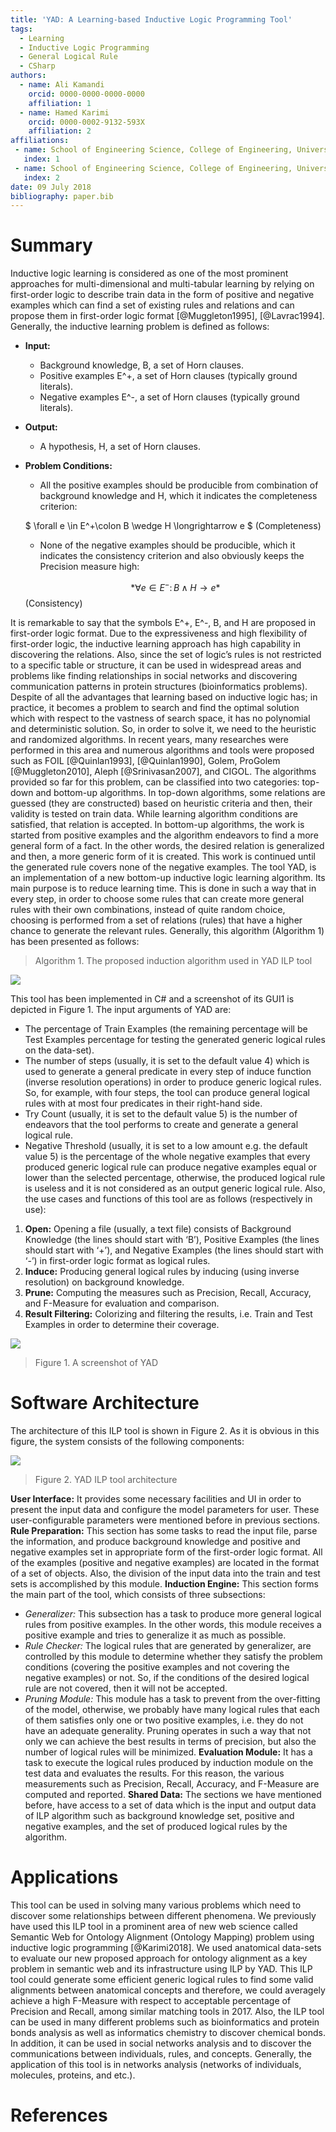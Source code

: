 ```yaml
---
title: 'YAD: A Learning-based Inductive Logic Programming Tool'
tags:
  - Learning
  - Inductive Logic Programming
  - General Logical Rule
  - CSharp
authors:
  - name: Ali Kamandi
    orcid: 0000-0000-0000-0000
    affiliation: 1
  - name: Hamed Karimi
    orcid: 0000-0002-9132-593X
    affiliation: 2
affiliations:
 - name: School of Engineering Science, College of Engineering, University of Tehran, Tehran, Iran
   index: 1
 - name: School of Engineering Science, College of Engineering, University of Tehran, Tehran, Iran
   index: 2
date: 09 July 2018
bibliography: paper.bib
---
```


# Summary

Inductive logic learning is considered as one of the most prominent approaches for multi-dimensional and multi-tabular learning by relying on first-order logic to describe train data in the form of positive and negative examples which can find a set of existing rules and relations and can propose them in first-order logic format [@Muggleton1995], [@Lavrac1994].
Generally, the inductive learning problem is defined as follows:
 - **Input:**
    + Background knowledge, B, a set of Horn clauses.
    + Positive examples E^+, a set of Horn clauses (typically ground literals).
    + Negative examples E^-, a set of Horn clauses (typically ground literals).
 - **Output:** 
    + A hypothesis, H, a set of Horn clauses.
 - **Problem Conditions:** 
    + All the positive examples should be producible from combination of background knowledge and H, which it indicates the completeness criterion:
			
	$ \forall e \in E^+\colon B \wedge H \longrightarrow e $    (Completeness)

    + None of the negative examples should be producible, which it indicates the consistency criterion and also obviously keeps the Precision measure high:

	$$*\forall e \in E^-\colon B \wedge H \longrightarrow e*$$    (Consistency)
						
It is remarkable to say that the symbols E^+, E^-, B, and H are proposed in first-order logic format.
Due to the expressiveness and high flexibility of first-order logic, the inductive learning approach has high capability in discovering the relations. Also, since the set of logic’s rules is not restricted to a specific table or structure, it can be used in widespread areas and problems like finding relationships in social networks and discovering communication patterns in protein structures (bioinformatics problems).
Despite of all the advantages that learning based on inductive logic has; in practice, it becomes a problem to search and find the optimal solution which with respect to the vastness of search space, it has no polynomial and deterministic solution. So, in order to solve it, we need to the heuristic and randomized algorithms.
In recent years, many researches were performed in this area and numerous algorithms and tools were proposed such as FOIL [@Quinlan1993], [@Quinlan1990], Golem, ProGolem [@Muggleton2010], Aleph [@Srinivasan2007], and CIGOL.
The algorithms provided so far for this problem, can be classified into two categories: top-down and bottom-up algorithms. In top-down algorithms, some relations are guessed (they are constructed) based on heuristic criteria and then, their validity is tested on train data. While learning algorithm conditions are satisfied, that relation is accepted. 
In bottom-up algorithms, the work is started from positive examples and the algorithm endeavors to find a more general form of a fact. In the other words, the desired relation is generalized and then, a more generic form of it is created. This work is continued until the generated rule covers none of the negative examples. 
The tool YAD, is an implementation of a new bottom-up inductive logic learning algorithm. Its main purpose is to reduce learning time. This is done in such a way that in every step, in order to choose some rules that can create more general rules with their own combinations, instead of quite random choice, choosing is performed from a set of relations (rules) that have a higher chance to generate the relevant rules.
Generally, this algorithm (Algorithm 1) has been presented as follows:

> Algorithm 1. The proposed induction algorithm used in YAD ILP tool

![](https://github.com/hamedmx/YAD-ILP-Tool/blob/master/algo%201.PNG)

This tool has been implemented in C# and a screenshot of its GUI1 is depicted in Figure 1. The input arguments of YAD are:
 - The percentage of Train Examples (the remaining percentage will be Test Examples percentage for testing the generated generic logical rules on the data-set).
 - The number of steps (usually, it is set to the default value 4) which is used to generate a general predicate in every step of induce function (inverse resolution operations) in order to produce generic logical rules. So, for example, with four steps, the tool can produce general logical rules with at most four predicates in their right-hand side.
 - Try Count (usually, it is set to the default value 5) is the number of endeavors that the tool performs to create and generate a general logical rule.
 - Negative Threshold (usually, it is set to a low amount e.g. the default value 5) is the percentage of the whole negative examples that every produced generic logical rule can produce negative examples equal or lower than the selected percentage, otherwise, the produced logical rule is useless and it is not considered as an output generic logical rule.
Also, the use cases and functions of this tool are as follows (respectively in use):
1. **Open:** Opening a file (usually, a text file) consists of Background Knowledge (the lines should start with ‘B’), Positive Examples (the lines should start with ‘+’), and Negative Examples (the lines should start with ‘-’) in first-order logic format as logical rules.
2. **Induce:** Producing general logical rules by inducing (using inverse resolution) on background knowledge.
3. **Prune:** Computing the measures such as Precision, Recall, Accuracy, and F-Measure for evaluation and comparison.
4. **Result Filtering:** Colorizing and filtering the results, i.e. Train and Test Examples in order to determine their coverage.

![](https://github.com/hamedmx/YAD-ILP-Tool/blob/master/fig%201.PNG)

> Figure 1. A screenshot of YAD

# Software Architecture

The architecture of this ILP tool is shown in Figure 2. As it is obvious in this figure, the system consists of the following components:

![](https://github.com/hamedmx/YAD-ILP-Tool/blob/master/fig%202.PNG)

> Figure 2. YAD ILP tool architecture

 **User Interface:** It provides some necessary facilities and UI in order to present the input data and configure the model parameters for user. These user-configurable parameters were mentioned before in previous sections.
 **Rule Preparation:** This section has some tasks to read the input file, parse the information, and produce background knowledge and positive and negative examples set in appropriate form of the first-order logic format. All of the examples (positive and negative examples) are located in the format of a set of objects. Also, the division of the input data into the train and test sets is accomplished by this module.
 **Induction Engine:** This section forms the main part of the tool, which consists of three subsections:
 - *Generalizer:* This subsection has a task to produce more general logical rules from positive examples. In the other words, this module receives a positive example and tries to generalize it as much as possible.
 - *Rule Checker:* The logical rules that are generated by generalizer, are controlled by this module to determine whether they satisfy the problem conditions (covering the positive examples and not covering the negative examples) or not. So, if the conditions of the desired logical rule are not covered, then it will not be accepted.
 - *Pruning Module:* This module has a task to prevent from the over-fitting of the model, otherwise, we probably have many logical rules that each of them satisfies only one or two positive examples, i.e. they do not have an adequate generality. Pruning operates in such a way that not only we can achieve the best results in terms of precision, but also the number of logical rules will be minimized.
**Evaluation Module:** It has a task to execute the logical rules produced by induction module on the test data and evaluates the results. For this reason, the various measurements such as Precision, Recall, Accuracy, and F-Measure are computed and reported.
**Shared Data:** The sections we have mentioned before, have access to a set of data which is the input and output data of ILP algorithm such as background knowledge set, positive and negative examples, and the set of produced logical rules by the algorithm.

# Applications

This tool can be used in solving many various problems which need to discover some relationships between different phenomena. We previously have used this ILP tool in a prominent area of new web science called Semantic Web for Ontology Alignment (Ontology Mapping) problem using inductive logic programming [@Karimi2018]. We used anatomical data-sets to evaluate our new proposed approach for ontology alignment as a key problem in semantic web and its infrastructure using ILP by YAD. This ILP tool could generate some efficient generic logical rules to find some valid alignments between anatomical concepts and therefore, we could averagely achieve a high F-Measure with respect to acceptable percentage of Precision and Recall, among similar matching tools in 2017.
Also, the ILP tool can be used in many different problems such as bioinformatics and protein bonds analysis as well as informatics chemistry to discover chemical bonds. In addition, it can be used in social networks analysis and to discover the communications between individuals, rules, and concepts. Generally, the application of this tool is in networks analysis (networks of individuals, molecules, proteins, and etc.).

# References
